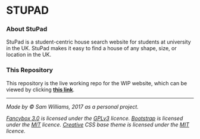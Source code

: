 


# **STU**PAD

### About StuPad
StuPad is a student-centric house search website for students at university in the UK. StuPad makes it easy to find a house of any shape, size, or location in the UK.

### This Repository
This repository is the live working repo for the WIP website, which can be viewed by clicking **[this link](https://www.stupad.co.uk)**.

 ___
*Made by © Sam Williams, 2017 as a personal project.*

*[Fancybox 3.0](https://github.com/fancyapps/fancybox/) is licensed under the [GPLv3](http://opensource.org/licenses/gpl-3.0.html) licence.*
*[Bootstrap](https://github.com/twbs/bootstrap/) is licensed under the [MIT](https://github.com/twbs/bootstrap/blob/v4-dev/LICENSE) licence.*
*[Creative](http://startbootstrap.com/template-overviews/creative) CSS base theme is licensed under the [MIT](https://en.wikipedia.org/wiki/MIT_License) licence.*